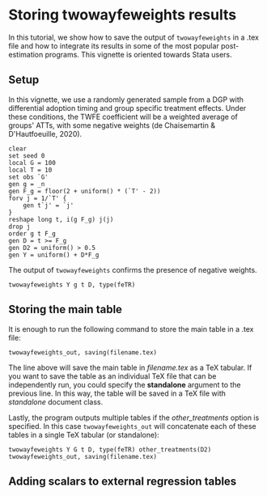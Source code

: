 # Storing twowayfeweights results

In this tutorial, we show how to save the output of `twowayfeweights` in a .tex file and how to integrate its results in some of the most popular post-estimation programs. This vignette is oriented towards Stata users.

## Setup

In this vignette, we use a randomly generated sample from a DGP with differential adoption timing and group specific treatment effects. Under these conditions, the TWFE coefficient will be a weighted average of groups' ATTs, with some negative weights (de Chaisemartin & D'Hautfoeuille, 2020).

``` applescript
clear
set seed 0
local G = 100
local T = 10
set obs `G'
gen g = _n
gen F_g = floor(2 + uniform() * (`T' - 2))
forv j = 1/`T' {
	gen t`j' = `j'
}
reshape long t, i(g F_g) j(j)
drop j
order g t F_g
gen D = t >= F_g
gen D2 = uniform() > 0.5
gen Y = uniform() + D*F_g
```

The output of `twowayfeweights` confirms the presence of negative weights.

```applescript
twowayfeweights Y g t D, type(feTR)
```

## Storing the main table

It is enough to run the following command to store the main table in a .tex file:

```applescript
twowayfeweights_out, saving(filename.tex)
```

The line above will save the main table in *filename.tex* as a TeX tabular. If you want to save the table as an individual TeX file that can be independently run, you could specify the **standalone** argument to the previous line. In this way, the table will be saved in a TeX file with *standalone* document class.

Lastly, the program outputs multiple tables if the *other_treatments* option is specified. In this case `twowayfeweights_out` will concatenate each of these tables in a single TeX tabular (or standalone):

```applescript
twowayfeweights Y G t D, type(feTR) other_treatments(D2)
twowayfeweights_out, saving(filename.tex)
```

## Adding scalars to external regression tables
